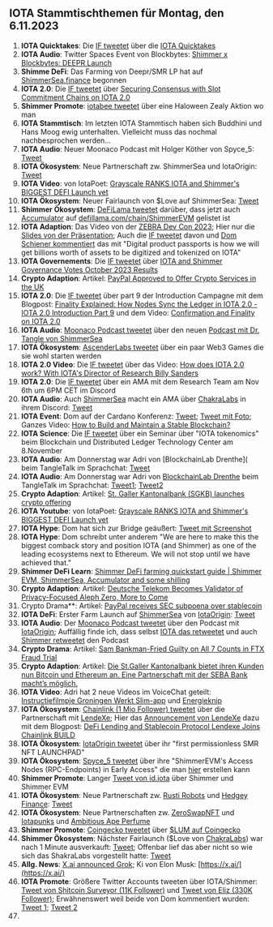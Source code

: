 ## IOTA Stammtischthemen für Montag, den 6.11.2023

1. **IOTA Quicktakes**: Die [IF tweetet](https://x.com/iota/status/1718930849364852881?s=20) über die [IOTA Quicktakes](https://www.youtube.com/watch?v=V3XJIpEeU00&list=PLMbc46iGTB_QyqqU-QwbFsrVd9-HN55i_)
2. **IOTA Audio**: Twitter Spaces Event von Blockbytes: [Shimmer x Blockbytes: DEEPR Launch](https://x.com/blockbytescom/status/1718998587571310893?s=20)
3. **Shimme DeFi**: Das Farming von Deepr/SMR LP hat auf [ShimmerSea.finance](https://shimmersea.finance/liquidity/pool/0xd56c46dde3079bb7799826c6bff217665206100b) begonnen
4. **IOTA 2.0**: Die [IF tweetet](https://x.com/iota/status/1719021403868193113?s=20) über [Securing Consensus with Slot Commitment Chains on IOTA 2.0](https://www.youtube.com/watch?v=obTv3bbB9NQ)
5. **Shimmer Promote**: [iotabee tweetet](https://x.com/iotabee/status/1719258172999746042?s=20) über eine Haloween  Zealy Aktion wo man
6. **IOTA Stammtisch**: Im letzten IOTA Stammtisch haben sich Buddhini und Hans Moog ewig unterhalten. Vielleicht muss das nochmal nachbesprochen werden...
7. **IOTA Audio**: Neuer Moonaco Podcast mit Holger Köther von Spyce_5: [Tweet](https://x.com/MoonacoPodcast/status/1719405918784266361?s=20)
8. **IOTA Ökosystem**: Neue Partnerschaft zw. ShimmerSea und IotaOrigin: [Tweet](https://x.com/ShimmerSeaDEX/status/1719346013138284746?s=20)
9. **IOTA Video**: von IotaPoet: [Grayscale RANKS IOTA and Shimmer's BIGGEST DEFI Launch yet](https://www.youtube.com/watch?v=XIDeQ1nk1aw)
10. **IOTA Ökosystem**: Neuer Fairlaunch von $Love auf ShimmerSea: [Tweet](https://x.com/ShimmerSeaDEX/status/1719620490183028955?s=20)
11. **Shimmer Ökosystem**: [DeFiLama tweetet](https://x.com/DefiLlama/status/1719384396547969486?s=20) darüber, dass jetzt auch [Accumulator](https://twitter.com/ACCU_DeFi) auf [defillama.com/chain/ShimmerEVM](https://defillama.com/chain/ShimmerEVM) gelistet ist
12. **IOTA Adaption**: Das Video von der [ZEBRA Dev Con 2023](https://www.zebra.com/content/dam/zebra_dam/en/video/web-production/zebra%20devcon2023-video-ats-iota-dlt-value-chains-jose-cantera-en-us.mp4.mp4); Hier nur die [Slides von der Präsentation](https://www.zebra.com/content/dam/zebra_dam/en/presentation/customer-facing/zebra-devcon2023-presentation-custumer-facing-iota-dlt-value-chains-jose-cantera-en-us.pdf); Auch die [IF tweetet](https://x.com/iota/status/1719731630955196794?s=20) davon und [Dom Schiener kommentiert](https://x.com/DomSchiener/status/1719724312192541098?s=20) das mit "Digital product passports is how we will get billions worth of assets to be digitized and tokenized on IOTA"
13. **IOTA Governements**: Die [IF tweetet](https://x.com/iota/status/1719715928928301334?s=20) über [IOTA and Shimmer Governance Votes October 2023 Results](https://blog.iota.org/governance-votes-october-2023-results/)
14. **Crypto Adaption**: Artikel: [PayPal Approved to Offer Crypto Services in the UK](https://watcher.guru/news/paypal-approved-to-offer-crypto-services-in-the-uk)
15. **IOTA 2.0**: Die [IF tweetet](https://x.com/iota/status/1719746180538573151?s=20) über part 9 der Introduction Campagne mit dem Blogpost: [Finality Explained: How Nodes Sync the Ledger in IOTA 2.0 - IOTA 2.0 Introduction Part 9](https://blog.iota.org/finality-explained-iota20/) und dem Video: [Confirmation and Finality on IOTA 2.0](https://www.youtube.com/watch?v=4ws_E3Omn9c)
16. **IOTA Audio**: [Moonaco Podcast tweetet](https://x.com/MoonacoPodcast/status/1720032673609994402?s=20) über den neuen [Podcast mit Dr. Tangle von ShimmerSea](https://open.spotify.com/episode/69UgBa9zDXSDzjnKAtwrLi?si=7k4sqgGZSeS-ZbXiE_d51w&nd=1)
17. **IOTA Ökosystem**: [AscenderLabs tweetet](https://x.com/AscendersLabs/status/1719776743182029271?s=20) über ein paar Web3 Games die sie wohl starten werden
18. **IOTA 2.0 Video**: Die [IF tweetet](https://x.com/iota/status/1720078315510477056?s=20) über das Video: [How does IOTA 2.0 work? With IOTA's Director of Research Billy Sanders](https://www.youtube.com/watch?v=4087BFkqnKA)
19. **IOTA 2.0**: Die [IF tweetet](https://x.com/iota/status/1720108513777643559?s=20) über ein AMA mit dem Research Team am Nov 6th um 6PM CET im Discord
20. **IOTA Audio**: Auch [ShimmerSea](https://twitter.com/ShimmerSeaDEX) macht ein AMA über [ChakraLabs](https://twitter.com/LabsChakra) in ihrem Discord: [Tweet](https://x.com/ShimmerSeaDEX/status/1720123605353189533?s=20)
21. **IOTA Event**: Dom auf der Cardano Konferenz: [Tweet](https://x.com/iota/status/1720123606233911746?s=20); [Tweet mit Foto](https://x.com/iota/status/1720347805556846810?s=20); Ganzes Video: [How to Build and Maintain a Stable Blockchain?](https://www.youtube.com/watch?v=BbozFtg30nw)
22. **IOTA Science**: Die [IF tweetet](https://x.com/uzh_blockchain/status/1720132063930519855?s=20) über ein Seminar über "IOTA tokenomics" beim Blockchain und Distributed Ledger Technology Center am 8.November
23. **IOTA Audio**: Am Donnerstag war Adri von [BlockchainLab Drenthe]( beim TangleTalk im Sprachchat: [Tweet](https://x.com/tangle_talk/status/1720089059442479152?s=20)
23. **IOTA Audio**: Am Donnerstag war Adri von [BlockchainLab Drenthe](https://twitter.com/BclDrenthe) beim TangleTalk im Sprachchat: [Tweet1](https://x.com/tangle_talk/status/1720089059442479152?s=20); [Tweet2](https://x.com/tangle_talk/status/1720749690583458107?s=20)
24. **Crypto Adaption**: Artikel: [St. Galler Kantonalbank (SGKB) launches crypto offering](https://cvj.ch/en/hot-topics/news/st-galler-kantonalbank-sgkb-launches-crypto-offering/)
25. **IOTA Youtube**: von IotaPoet: [Grayscale RANKS IOTA and Shimmer's BIGGEST DEFI Launch yet](https://www.youtube.com/watch?v=XIDeQ1nk1aw)
26. **IOTA Hype**: Dom hat sich zur Bridge geäußert: [Tweet mit Screenshot](https://x.com/bennnni_web3/status/1720087603415003511?s=20)
27. **IOTA Hype**: Dom schreibt unter anderem "We are here to make this the biggest comback story and position IOTA (and Shimmer) as one of the leading ecosystems next to Ethereum. We will not stop until we have achieved that."
28. **Shimmer DeFi Learn**: [Shimmer DeFi farming quickstart guide | Shimmer EVM, ShimmerSea, Accumulator and some shilling](https://www.youtube.com/watch?v=HsZFhF8yUSQ)
29. **Crypto Adaption**: Artikel: [Deutsche Telekom Becomes Validator of Privacy-Focused Aleph Zero, More to Come](https://cryptonews.com/news/deutsche-telekom-becomes-validator-of-privacy-focused-aleph-zero-more-to-come.htm)
30. Crypto Drama**: Artikel: [PayPal receives SEC subpoena over stablecoin](https://blockworks.co/news/paypal-receives-sec-subpoena-over-stablecoin)
31. **IOTA DeFi**: Erster Farm Launch auf [ShimmerSea](https://twitter.com/ShimmerSeaDEX) von [IotaOrigin](https://twitter.com/origin_iota): [Tweet](https://x.com/origin_iota/status/1720010468574605419?s=20)
32. **IOTA Audio**: Der [Moonaco Podcast tweetet](https://x.com/MoonacoPodcast/status/1720364162503610494?s=20) über den Podcast mit [IotaOrigin](https://open.spotify.com/episode/0eHaL22bNX4jduIipFvQoN?si=YVSEcUNqSXuEVQVJeYQWKQ&nd=1); Auffällig finde ich, dass selbst [IOTA das retweetet](https://twitter.com/iota/status/1720367131798196589) und auch [Shimmer retweetet](https://x.com/shimmernet/status/1720367131361972410?s=20) den Podcast
33. **Crypto Drama**: Artikel: [Sam Bankman-Fried Guilty on All 7 Counts in FTX Fraud Trial](https://www.coindesk.com/policy/2023/11/02/sam-bankman-fried-guilty-on-all-7-counts-in-ftx-fraud-trial/)
34. **Crypto Adaption**: Artikel: [Die St.Galler Kantonalbank bietet ihren Kunden nun Bitcoin und Ethereum an. Eine Partnerschaft mit der SEBA Bank macht’s möglich.](https://www.btc-echo.de/schlagzeilen/bitcoin-in-der-schweiz-seba-und-sgkb-fuehren-krypto-handel-ein-173900/)
35. **IOTA Video**: Adri hat 2 neue Videos im VoiceChat geteilt: [Instructiefilmpje Groningen Werkt Slim-app](https://www.youtube.com/watch?v=RKzess5xQt4) und [Energieknip](https://www.youtube.com/watch?v=NTtnH0mPVlk)
36. **IOTA Ökosystem**: [Chainlink (1 Mio Follower) tweetet](https://x.com/chainlink/status/1720448126677336341?s=20) über die Partnerschaft mit [LendeXe](https://twitter.com/LendeXeFinance); Hier das [Announcement von LendeXe](https://x.com/LendeXeFinance/status/1720446445235359913?s=20) dazu mit dem Blogpost: [DeFi Lending and Stablecoin Protocol Lendexe Joins Chainlink BUILD](https://medium.com/@LendeXeFinance/defi-lending-and-stablecoin-protocol-lendexe-joins-chainlink-build-6aabd45cfce9)
37. **IOTA Ökosystem**: [IotaOrigin tweetet](https://x.com/origin_iota/status/1720401657773617429?s=20) über ihr "first permissionless SMR NFT LAUNCHPAD"
38. **IOTA Ökosystem**: [Spyce_5 tweetet](https://x.com/SPYCE_5/status/1720417877805666334?s=20) über ihre "ShimmerEVM's Access Nodes (RPC-Endpoints) in Early Access" die man [hier](https://spyce5.com/dedicated-nodes/) erstellen kann
39. **Shimmer Promote**: Langer [Tweet von id.iota](https://x.com/id_iota/status/1720815916043166036?s=20) über Shimmer und Shimmer EVM
40. **IOTA Ökosystem**: Neue Partnerschaft zw. [Rusti Robots](https://twitter.com/RustyRobotCC) und [Hedgey Finance](https://twitter.com/hedgeyfinance): [Tweet](https://x.com/RustyRobotCC/status/1720787272486752660?s=20)
41. **IOTA Ökosystem**: Neue Partnerschaften zw. [ZeroSwapNFT](https://twitter.com/ZeroSwapNFT_) und [Iotapunks](https://twitter.com/IotaPunks_71) und [Ambitious Ape Perfume](https://twitter.com/AmbitiousApeP)
42. **Shimmer Promote**: [Coingecko tweetet](https://x.com/CoingeckoLineup/status/1720602330238767460?s=20) über [$LUM auf Coingecko](https://www.coingecko.com/en/coins/shimmersea-lum)
43. **Shimmer Ökosystem**: Nächster Fairlaunch ($Love von [ChakraLabs](https://twitter.com/LabsChakra)) war nach 1 Minute ausverkauft: [Tweet](https://x.com/ShimmerSeaDEX/status/1720885454793269273?s=20); Offenbar lief das aber nicht so wie sich das ShakraLabs vorgestellt hatte: [Tweet](https://x.com/LabsChakra/status/1721004399487590619?s=20)
44. **Allg. News**: [X.ai announced Grok](https://x.com/xai/status/1721027348970238035?s=20); Ki von Elon Musk: [https://x.ai/](https://x.ai/)
45. **IOTA Promote**: Größere Twitter Accounts tweeten über IOTA/Shimmer: [Tweet von Shitcoin Surveyor (11K Follower)](https://x.com/CoinSurveyor/status/1720831005148234005?s=20) und [Tweet von Eliz (330K Follower)](https://x.com/eliz883/status/1720925352774476211?s=20); Erwähnenswert weil beide von Dom kommentiert wurden: [Tweet 1](https://x.com/DomSchiener/status/1721047194088657155?s=20); [Tweet 2](https://x.com/DomSchiener/status/1721043579739455961?s=20)
46. 
